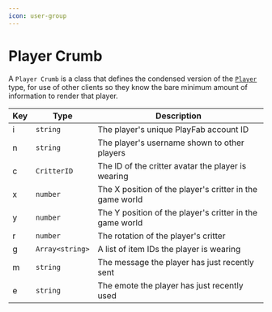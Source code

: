 ```yaml
---
icon: user-group
---
```


# Player Crumb

A `Player Crumb` is a class that defines the condensed version of the [`Player`](player.md) type, for use of other clients so they know the bare minimum amount of information to render that player.

| Key | Type            | Description                                              |
| --- | --------------- | -------------------------------------------------------- |
| i   | `string`        | The player's unique PlayFab account ID                   |
| n   | `string`        | The player's username shown to other players             |
| c   | `CritterID`     | The ID of the critter avatar the player is wearing       |
| x   | `number`        | The X position of the player's critter in the game world |
| y   | `number`        | The Y position of the player's critter in the game world |
| r   | `number`        | The rotation of the player's critter                     |
| g   | `Array<string>` | A list of item IDs the player is wearing                 |
| m   | `string`        | The message the player has just recently sent            |
| e   | `string`        | The emote the player has just recently used              |
